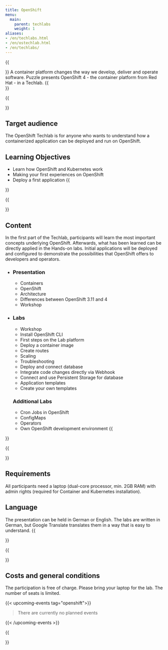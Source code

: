 ```yaml
---
title: OpenShift
menu:
  main:
    parent: techlabs
    weight: 1
aliases:
- /en/techlabs.html
- /en/ostechlab.html
- /en/techlabs/
---
```


{{<section class="techlab-hero" header="images/header.svg">}}
A container platform changes the way we develop, deliver and operate software. Puzzle presents OpenShift 4 - the container platform from Red Hat - in a Techlab.
{{</section>}}

{{<section class="darkblue">}}
## Target audience
The OpenShift Techlab is for anyone who wants to understand how a containerized application can be deployed and run on OpenShift.

## Learning Objectives
- Learn how OpenShift and Kubernetes work
- Making your first experiences on OpenShift
- Deploy a first application
{{</section>}}

{{<section class="cyan lab-content">}}
## Content
In the first part of the Techlab, participants will learn the most important concepts underlying OpenShift. Afterwards, what has been learned can be directly applied in the Hands-on labs. Initial applications will be deployed and configured to demonstrate the possibilities that OpenShift offers to developers and operators.

-
  ### Presentation
  - Containers
  - OpenShift
  - Architecture
  - Differences between OpenShift 3.11 and 4
  - Workshop

-
  ### Labs
  - Workshop
  - Install OpenShift CLI
  - First steps on the Lab platform
  - Deploy a container image
  - Create routes
  - Scaling
  - Troubleshooting
  - Deploy and connect database
  - Integrate code changes directly via Webhook
  - Connect and use Persistent Storage for database
  - Application templates
  - Create your own templates


  ### Additional Labs
  - Cron Jobs in OpenShift
  - ConfigMaps
  - Operators
  - Own OpenShift development environment
{{</section>}}

{{<section>}}
## Requirements
All participants need a laptop (dual-core processor, min. 2GB RAM) with admin rights (required for Container and Kubernetes installation).

## Language
The presentation can be held in German or English. The labs are written in German, but Google Translate translates them in a way that is easy to understand.
{{</section>}}

{{<section class="darkblue">}}
## Costs and general conditions
The participation is free of charge. Please bring your laptop for the lab. The number of seats is limited.

{{< upcoming-events tag="openshift">}}

> There are currently no planned events

{{< /upcoming-events >}}

{{</section>}}
